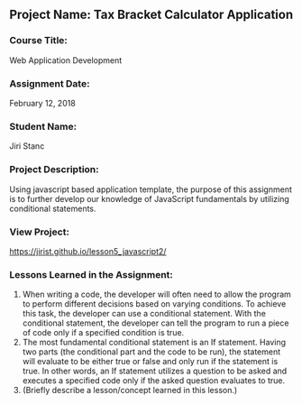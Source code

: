 ## Project Name:  Tax Bracket Calculator Application

### Course Title:
Web Application Development

### Assignment Date:  
February 12, 2018

### Student Name:  
Jiri Stanc

### Project Description:
Using javascript based application template, the purpose of this assignment is to further develop our knowledge of JavaScript fundamentals by utilizing conditional statements.

### View Project:
https://jirist.github.io/lesson5_javascript2/

### Lessons Learned in the Assignment:
1. When writing a code, the developer will often need to allow the program to perform different decisions based on varying conditions. To achieve this task, the developer can use a conditional statement. With the conditional statement, the developer can tell the program to run a piece of code only if a specified condition is true.
2. The most fundamental conditional statement is an If statement. Having two parts (the conditional part and the code to be run), the statement will evaluate to be either true or false and only run if the statement is true. In other words, an If statement utilizes a question to be asked and executes a specified code only if the asked question evaluates to true.
3. (Briefly describe a lesson/concept learned in this lesson.)

